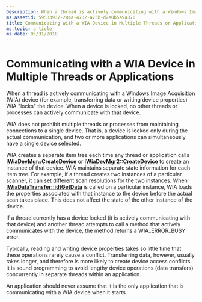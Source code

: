 ```yaml
---
Description: When a thread is actively communicating with a Windows Image Acquisition (WIA) device (for example, transferring data or writing device properties) WIA &\#0034;locks&\#0034; the device.
ms.assetid: 59533937-284a-4732-a73b-d2e0b5a9a370
title: Communicating with a WIA Device in Multiple Threads or Applications
ms.topic: article
ms.date: 05/31/2018
---
```


# Communicating with a WIA Device in Multiple Threads or Applications

When a thread is actively communicating with a Windows Image Acquisition (WIA) device (for example, transferring data or writing device properties) WIA "locks" the device. When a device is locked, no other threads or processes can actively communicate with that device.

WIA does not prohibit multiple threads or processes from maintaining connections to a single device. That is, a device is locked only during the actual communication, and two or more applications can simultaneously have a single device selected.

WIA creates a separate item tree each time any thread or application calls [**IWiaDevMgr::CreateDevice**](/windows/desktop/api/wia_xp/nf-wia_xp-iwiadevmgr-createdevice) or [**IWiaDevMgr2::CreateDevice**](-wia-iwiadevmgr2-createdevice.md) to create an instance of that device. WIA maintains separate state information for each item tree. For example, if a thread creates two instances of a particular scanner, it can set different scan resolutions for the two instances. When [**IWiaDataTransfer::idtGetData**](/windows/desktop/api/wia_xp/nf-wia_xp-iwiadatatransfer-idtgetdata) is called on a particular instance, WIA loads the properties associated with that instance to the device before the actual scan takes place. This does not affect the state of the other instance of the device.

If a thread currently has a device locked (it is actively communicating with that device) and another thread attempts to call a method that actively communicates with the device, the method returns a WIA\_ERROR\_BUSY error.

Typically, reading and writing device properties takes so little time that these operations rarely cause a conflict. Transferring data, however, usually takes longer, and therefore is more likely to create device access conflicts. It is sound programming to avoid lengthy device operations (data transfers) concurrently in separate threads within an application.

An application should never assume that it is the only application that is communicating with a WIA device when it starts.

 

 



